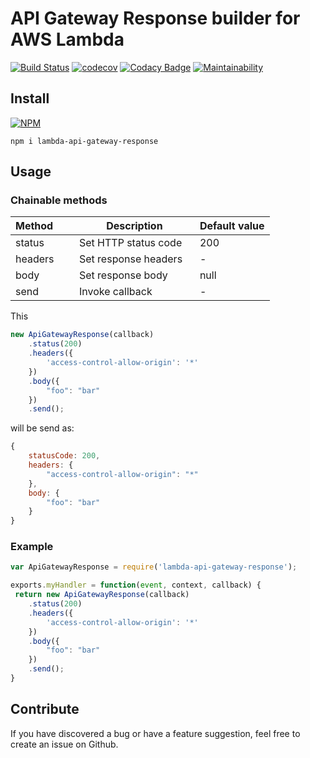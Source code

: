 # API Gateway Response builder for AWS Lambda

[![Build Status](https://travis-ci.org/arjunkomath/lambda-api-gateway-response.svg?branch=master)](https://travis-ci.org/arjunkomath/lambda-api-gateway-response)
[![codecov](https://codecov.io/gh/arjunkomath/lambda-api-gateway-response/branch/master/graph/badge.svg)](https://codecov.io/gh/arjunkomath/lambda-api-gateway-response)
[![Codacy Badge](https://api.codacy.com/project/badge/Grade/192f9b1dfecc4329abbd41ce27710133)](https://www.codacy.com/app/arjunkomath/lambda-api-gateway-response?utm_source=github.com&amp;utm_medium=referral&amp;utm_content=arjunkomath/lambda-api-gateway-response&amp;utm_campaign=Badge_Grade)
[![Maintainability](https://api.codeclimate.com/v1/badges/2c047cf7ccba87e2ab66/maintainability)](https://codeclimate.com/github/arjunkomath/lambda-api-gateway-response/maintainability)

## Install
[![NPM](https://nodei.co/npm/lambda-api-gateway-response.png)](https://nodei.co/npm/lambda-api-gateway-response/)
```
npm i lambda-api-gateway-response
```

## Usage

### Chainable methods

| Method        | Description                     | Default value |
| ------------- | ------------------------------- | ------------- |          
| status        | Set HTTP status code            | 200           |
| headers       | Set response headers            | -             |
| body          | Set response body               | null          |
| send          | Invoke callback                 | -             |

This

```javascript
new ApiGatewayResponse(callback)
    .status(200)
    .headers({
        'access-control-allow-origin': '*'
    })
    .body({
        "foo": "bar"
    })
    .send();
```

will be send as:

```javascript
{
    statusCode: 200,
    headers: {
        "access-control-allow-origin": "*"
    },
    body: {
        "foo": "bar"
    }
}
```
### Example

```javascript
var ApiGatewayResponse = require('lambda-api-gateway-response');

exports.myHandler = function(event, context, callback) {
 return new ApiGatewayResponse(callback)
    .status(200)
    .headers({
        'access-control-allow-origin': '*'
    })
    .body({
        "foo": "bar"
    })
    .send();
}
```

## Contribute

If you have discovered a bug or have a feature suggestion, feel free to create an issue on Github.
